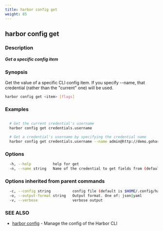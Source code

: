 ```yaml
---
title: harbor config get
weight: 85
---
```

## harbor config get

### Description

##### Get a specific config item

### Synopsis

Get the value of a specific CLI config item.
If you specify --name, that credential (rather than the "current" one) will be used.

```sh
harbor config get <item> [flags]
```

### Examples

```sh

  # Get the current credential's username
  harbor config get credentials.username

  # Get a credential's username by specifying the credential name
  harbor config get credentials.username --name admin@http://demo.goharbor.io

```

### Options

```sh
  -h, --help          help for get
  -n, --name string   Name of the credential to get fields from (default: the current credential)
```

### Options inherited from parent commands

```sh
  -c, --config string          config file (default is $HOME/.config/harbor-cli/config.yaml)
  -o, --output-format string   Output format. One of: json|yaml
  -v, --verbose                verbose output
```

### SEE ALSO

* [harbor config](harbor-config.md)	 - Manage the config of the Harbor CLI

